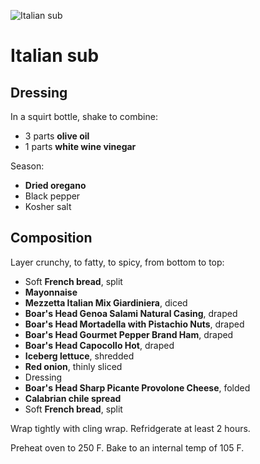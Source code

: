 ![Italian sub](https://i.imgur.com/WU9q4Rh.jpg)

Italian sub
===========

Dressing
--------

In a squirt bottle, shake to combine:

- 3 parts **olive oil**
- 1 parts **white wine vinegar**

Season:

- **Dried oregano**
- Black pepper
- Kosher salt

Composition
-----------

Layer crunchy, to fatty, to spicy, from bottom to top:

- Soft **French bread**, split
- **Mayonnaise**
- **Mezzetta Italian Mix Giardiniera**, diced
- **Boar's Head Genoa Salami Natural Casing**, draped
- **Boar's Head Mortadella with Pistachio Nuts**, draped
- **Boar's Head Gourmet Pepper Brand Ham**, draped
- **Boar's Head Capocollo Hot**, draped
- **Iceberg lettuce**, shredded
- **Red onion**, thinly sliced
- Dressing
- **Boar's Head Sharp Picante Provolone Cheese**, folded
- **Calabrian chile spread**
- Soft **French bread**, split

Wrap tightly with cling wrap. Refridgerate at least 2 hours.

Preheat oven to 250 F. Bake to an internal temp of 105 F.
